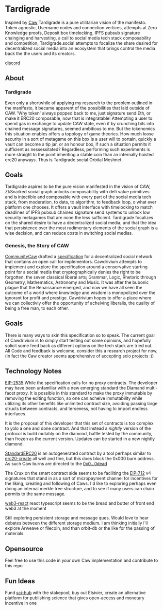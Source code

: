 # Tardigrade
Inspired by [Caw](https://www.reddit.com/r/SatoshiStreetBets/duplicates/up121h/caw_white_paper_decentralized_social_network/) Tardigrade is a pure utilitarian vision of the manifesto.  Token agnostic, Username nodes and connection vertices, attempts at Zero Knowledge proofs, Deposit box timelocking, IPFS pubsub signature chainging and harvesting, a call to social media tech stack composability and competition, Tardigrade.social attempts to focalize the share desired for decentralized social media into an ecosystem that brings control the media back the the users and its creators.

[discord](https://discord.gg/BUJaYAFxRr)

## About
### Tardigrade
Even only a shortwhile of applying my research to the problem outlined in the manifesto, it became apparent of the possibilities that laid outside of CAW.  'Why token' always popped back to me, just signature send Eth, or make it ERC20 composable, now that is integratable!  Attempting a user to spend gas in exchange to update CAW state, even if by crunching bits into chained message signatures, seemed ambitious to me.  But the tokenomics this situation enables offers a topology of game theories.  How much loose security in a sort of metagame on this box is a user will to portain, quickly a vault can become a tip jar, or an honour box, if such a situation permits it sufficient as nessessitated? Regardless, performing such experiments is more straight to the point inheriting a stable coin than an internally hoisted erc20 anyways.  Thus is Tardigrade.social Orbital Meshnet.

## Goals
Tardigrade aspires to be the pure vision manifested in the vision of CAW, ZkSnarked social graph unlocks composability with defi value primitives and is injectible and composable with every part of the social media tech stack, from moderation, to data, to algorithm, to feedback loop, o what ever platform one chooses.  It offers a vault interface with timelocking to match deadlines of IPFS pubsub chained signature send systems to unlock low security metagames that are none the less sufficient. Tardigrade focalizes on the shared desire to have a decentralized social media, and that the idea that persistence over the most rudimentary elements of the social graph is a wise decision, and can reduce costs in switching social medias.




### Genesis, the Story of CAW

[CommunityCaw](https://twitter.com/CommunityCaw) drafted a [specification](https://www.reddit.com/r/SatoshiStreetBets/duplicates/up121h/caw_white_paper_decentralized_social_network/) for a decentralized social network that contains an open call for implementors.  Cawdrivium attempts to implement and explore the specification around a conservative starting point for a social media that cryptographically denies the right to be forgotten, the seven classical liberal arts; Grammar, Logic, Rhetoric through Geometry, Mathematics, Astronomy and Music.  It was after the bubonic plague that the Renaissance emerged, and now we have all seen the outcome of a world where knowledge and wisdom is monopolized over the ignorant for profit and prestige.  Cawdrivium hopes to offer a place where we can collectivly offer the opportunity of acheiving liberalis, the quality of being a free man, to each other.

## Goals
There is many ways to skin this specification so to speak.  The current goal of Cawdrivium is to simply start testing out some opinions, and hopefully solicit some feed back as different options on the tech stack are tried out. All Code and feedback is welcome, consider this a research project for now, (in fact the Caw creator seems apprehensive of accepting solo projects :))

## Technology Notes

[EIP-2535](https://eips.ethereum.org/EIPS/eip-2535) While the specification calls for no proxy contracts.  The developer may have been unfamiliar with a new emerging standard the Diamand multi-facet proxy.  It is possible in this standard to make the proxy immutable by removing the editing function, so one can acheive immutability while utilizing its other benefits like unlimited contract size, avoiding passing large structs between contracts, and terseness, not having to import endless interfaces.  

It is the proposal of this developer that this set of contracts is too complex to yolo a one and done contract.  And that instead a *nightly* version of the protocol is build mutably on the diamond, battle tested by the community, than frozen as the current version.  Updates can be started in a new nightly diamond.

[StandardERC20](https://etherscan.io/address/0xf3b9569F82B18aEf890De263B84189bd33EBe452#code) is an autogenerated contract by a tool perhaps similar to [erc20-create](https://vittominacori.github.io/erc20-generator/) all well and fine, but this does block the 0x000 burn address.  As such Caw burns are directed to the [0x0...0dead](https://etherscan.io/address/0x000000000000000000000000000000000000dead)  

The Crux on the smart contract side seems to be faciliting the [EIP-712](https://eips.ethereum.org/EIPS/eip-712) v4 signatures that stand in as a sort of micropayment channel for incentives for the liking, creating and following of Caws.  I'd like to exploring perhaps even doing an internal merkle tree structure, and to see if many users can chain permits to the same message.

[web3-react](https://github.com/NoahZinsmeister/web3-react) react typescript seems to be the bread and butter of front end web3 at the moment

Still exploring persistent storage and message ques.  Would love to hear debates between the different storage medium.  I am thinking initially I'll explore Arweave or filecoin, and than orbit-db or the like for the passing of materials.

## Opensource
Feel free to use this code in your own Caw implementation and contribute to this repo

## Fun Ideas
Fund [sci-hub](https://sci-hub.se/) with the stakepool, buy out Elsivier, create an alternative platform for publishing science that gives open-access and monetary incentive in one


